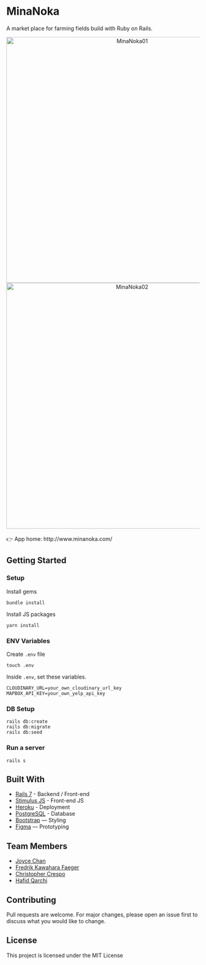 # MinaNoka

A market place for farming fields build with Ruby on Rails.

<div align="center">
<img width="640" alt="MinaNoka01" src="https://user-images.githubusercontent.com/109743083/205652232-4f0849ea-2e06-439e-816b-da0ffdad27b5.png">
<img width="640" alt="MinaNoka02" src="https://user-images.githubusercontent.com/109743083/205652316-7d2d4d03-de16-4fa3-9653-a298cfc90afe.png">
</div>

<br>
👉 App home: http://www.minanoka.com/
<br>

## Getting Started
### Setup

Install gems
```
bundle install
```
Install JS packages
```
yarn install
```

### ENV Variables
Create `.env` file
```
touch .env
```
Inside `.env`, set these variables.
```
CLOUDINARY_URL=your_own_cloudinary_url_key
MAPBOX_API_KEY=your_own_yelp_api_key
```

### DB Setup
```
rails db:create
rails db:migrate
rails db:seed
```

### Run a server
```
rails s
```

## Built With
- [Rails 7](https://guides.rubyonrails.org/) - Backend / Front-end
- [Stimulus JS](https://stimulus.hotwired.dev/) - Front-end JS
- [Heroku](https://heroku.com/) - Deployment
- [PostgreSQL](https://www.postgresql.org/) - Database
- [Bootstrap](https://getbootstrap.com/) — Styling
- [Figma](https://www.figma.com) — Prototyping

## Team Members
- [Joyce Chan](https://www.linkedin.com/in/joycehwchan/)
- [Fredrik Kawahara Faeger](https://www.linkedin.com/in/fredfaeger/)
- [Christopher Crespo](https://www.linkedin.com/in/christopher-ikaika-crespo/)
- [Hafid Qarchi](https://www.linkedin.com/in/hafid-qa/)

## Contributing
Pull requests are welcome. For major changes, please open an issue first to discuss what you would like to change.

## License
This project is licensed under the MIT License
